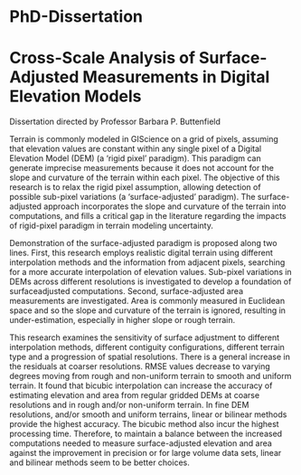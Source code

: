 # PhD-Dissertation
# Cross-Scale Analysis of Surface-Adjusted Measurements in Digital Elevation Models
Dissertation directed by Professor Barbara P. Buttenfield


Terrain is commonly modeled in GIScience on a grid of pixels, assuming that elevation values are constant within any single pixel of a Digital Elevation Model (DEM) (a ‘rigid pixel’ paradigm). This paradigm can generate imprecise measurements because it does not account for the slope and curvature of the terrain within each pixel. The objective of this research is to relax the rigid pixel assumption, allowing detection of possible sub-pixel variations (a ‘surface-adjusted’ paradigm). The surface-adjusted approach incorporates the slope and curvature of the terrain into computations, and fills a critical gap in the literature regarding the impacts of rigid-pixel paradigm in terrain modeling uncertainty. 

Demonstration of the surface-adjusted paradigm is proposed along two lines. First, this research employs realistic digital terrain using different interpolation methods and the information from adjacent pixels, searching for a more accurate interpolation of elevation values. Sub-pixel variations in DEMs across different resolutions is investigated to develop a foundation of surfaceadjusted computations. Second, surface-adjusted area measurements are investigated. Area is commonly measured in Euclidean space and so the slope and curvature of the terrain is ignored, resulting in under-estimation, especially in higher slope or rough terrain.

This research examines the sensitivity of surface adjustment to different interpolation methods, different contiguity configurations, different terrain type and a progression of spatial resolutions. There is a general increase in the residuals at coarser resolutions. RMSE values decrease to varying degrees moving from rough and non-uniform terrain to smooth and uniform terrain. It found that bicubic interpolation can increase the accuracy of estimating elevation and area from regular gridded DEMs at coarse resolutions and in rough and/or non-uniform terrain. In fine DEM resolutions, and/or smooth and uniform terrains, linear or bilinear methods provide the highest accuracy. The bicubic method also incur the highest processing time. Therefore, to maintain a balance between the increased computations needed to measure surface-adjusted elevation and area against the improvement in precision or for large volume data sets, linear and bilinear methods seem to be better choices.
